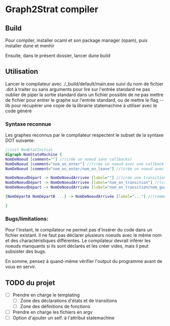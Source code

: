 # Graph2Strat compiler

## Build

Pour compiler, installer ocaml et son package manager (opam), puis installer dune et menhir

Ensuite, dans le présent dossier, lancer dune build

## Utilisation

Lancer le compilateur avec ./_build/default/main.exe suivi du nom de fichier .dot à traiter ou sans arguments pour lire sur l'entrée standard ne pas oublier de piper la sortie standard dans un fichier possible de ne pas mettre de fichier pour entrer le graphe sur l'entrée standard, ou de mettre le flag --lib pour récupérer une copie de la librairie statemachine à utiliser avec le code généré

### Syntaxe reconnue

Les graphes reconnus par le compilateur respectent le subset de la syntaxe DOT suivante:

```dot
//init NomEtatInitial
digraph NomStateMachine {
NomDeNoeud [comment=""] //(crée un noeud sans callbacks)
NomDeNoeud [comment="nom_on_enter"] //(crée un noeud avec une callback d'entrée)
NomDeNoeud [comment="nom_on_enter/nom_on_leave"] //(crée un noeud avec une callback d'entrée et une callback de sortie)

NomDeNoeudDépart -> NomDeNoeudArrivée [label=""] //(crée une transition sans callback ni garde)
NomDeNoeudDépart -> NomDeNoeudArrivée [label="nom_on_transition"] //(crée une transition avec callback sans garde (acceptée par défaut))
NomDeNoeudDépart -> NomDeNoeudArrivée [label="nom_on_transition/nom_guard"] //(crée une transition avec garde (prédicat à vérifier pour activer la transition))

{NomDépartA NomDépartB ...} -> NomDeNoeudArrivée [label="..."] //(comme au-dessus, mais permet de partir de plusieurs noeuds différents pour arriver au même noeud)

}
```

### Bugs/limitations:

Pour l'instant, le compilateur ne permet pas d'insérer du code dans un fichier existant. Il ne faut pas déclarer plusieurs noeuds avec le même nom et des charactéristiques différentes. Le compilateur devrait inférer les noeuds manquants si ils sont déclarés et les créer vides, mais il peut subsister des bugs.

En somme, pensez à quand-même vérifier l'output du programme avant de vous en servir.

## TODO du projet

- [ ] Prendre en charge le templating
  - [ ] Zone des déclarations d'états et de transitions
  - [ ] Zone des définitions de fonctions
- [ ] Prendre en charge les fichiers en argv
- [ ] Option d'ajouter un self. à l'attribut statemachine
